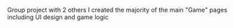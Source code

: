 Group project with 2 others
I created the majority of the main "Game" pages including UI design and game logic
